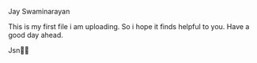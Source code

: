 Jay Swaminarayan

This is my first file i am uploading.
So i hope it finds helpful to you.
Have a good day ahead.

Jsn🙏🏻
